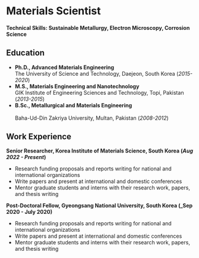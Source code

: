 # Materials Scientist

#### Technical Skills: Sustainable Metallurgy, Electron Microscopy, Corrosion Science

## Education
- **Ph.D., Advanced Materials Engineering** <br />
  The University of Science and Technology, Daejeon, South Korea (_2015-2020_) <br />         		
- **M.S., Materials Engineering and Nanotechnology** <br />
  GIK Institute of Engineering Sciences and Technology, Topi, Pakistan  (_2013-2015_) <br />  			        		
- **B.Sc., Metallurgical and Materials Engineering** <br />  
  Baha-Ud-Din Zakriya University, Multan, Pakistan (_2008-2012_)  

## Work Experience
**Senior Researcher, Korea Institute of Materials Science, South Korea  (_Aug 2022 - Present_)**
- Research funding proposals and reports writing for national and international organizations
- Write papers and present at international and domestic conferences
- Mentor graduate students and interns with their research work, papers, and thesis writing

**Post-Doctoral Fellow, Gyeongsang National University, South Korea (_Sep 2020 - July 2020)**
- Research funding proposals and reports writing for national and international organizations
- Write papers and present at international and domestic conferences
- Mentor graduate students and interns with their research work, papers, and thesis writing
